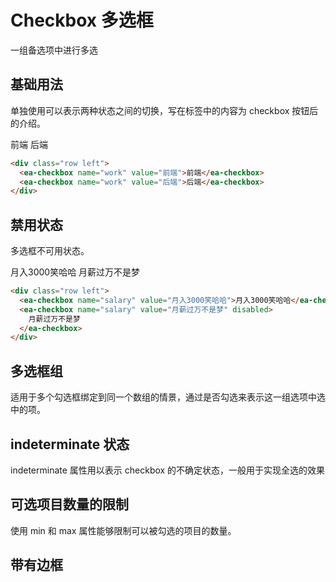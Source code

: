 <script setup>
import { onMounted, ref } from 'vue'

const btn = ref(null);

onMounted(() => {
  import('../index.js')
  import('./index.scss')
})
</script>

# Checkbox 多选框

一组备选项中进行多选

## 基础用法

单独使用可以表示两种状态之间的切换，写在标签中的内容为 checkbox 按钮后的介绍。

<div class="row left">
    <ea-checkbox name="work" value="前端">前端</ea-checkbox>
    <ea-checkbox name="work" value="后端">后端</ea-checkbox>
</div>

```html
<div class="row left">
  <ea-checkbox name="work" value="前端">前端</ea-checkbox>
  <ea-checkbox name="work" value="后端">后端</ea-checkbox>
</div>
```

## 禁用状态

多选框不可用状态。

<div class="row left">
    <ea-checkbox name="salary" value="月入3000笑哈哈">月入3000笑哈哈</ea-checkbox>
    <ea-checkbox name="salary" value="月薪过万不是梦" disabled>月薪过万不是梦</ea-checkbox>
</div>

```html
<div class="row left">
  <ea-checkbox name="salary" value="月入3000笑哈哈">月入3000笑哈哈</ea-checkbox>
  <ea-checkbox name="salary" value="月薪过万不是梦" disabled>
    月薪过万不是梦
  </ea-checkbox>
</div>
```

## 多选框组

适用于多个勾选框绑定到同一个数组的情景，通过是否勾选来表示这一组选项中选中的项。

<!-- <div class="row left">
  <ea-checkbox-group min="1" max="2">
    <ea-checkbox label="上海"></ea-checkbox>
    <ea-checkbox label="北京"></ea-checkbox>
    <ea-checkbox label="广州"></ea-checkbox>
    <ea-checkbox label="深圳"></ea-checkbox>
    <ea-checkbox label="南京"></ea-checkbox>
    <ea-checkbox label="成都"></ea-checkbox>
    <ea-checkbox label="西安"></ea-checkbox>
    <ea-checkbox label="武汉"></ea-checkbox>
    <ea-checkbox label="杭州"></ea-checkbox>
  </ea-checkbox-group>
</div> -->

## indeterminate 状态

indeterminate 属性用以表示 checkbox 的不确定状态，一般用于实现全选的效果

## 可选项目数量的限制

使用 min 和 max 属性能够限制可以被勾选的项目的数量。

## 带有边框
